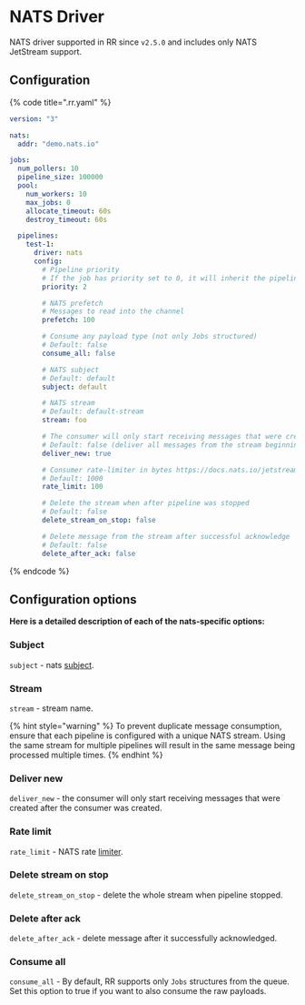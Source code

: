 # NATS Driver

NATS driver supported in RR since `v2.5.0` and includes only NATS JetStream support.

## Configuration

{% code title=".rr.yaml" %}

```yaml .rr.yaml
version: "3"

nats:
  addr: "demo.nats.io"

jobs:
  num_pollers: 10
  pipeline_size: 100000
  pool:
    num_workers: 10
    max_jobs: 0
    allocate_timeout: 60s
    destroy_timeout: 60s

  pipelines:
    test-1:
      driver: nats
      config:
        # Pipeline priority
        # If the job has priority set to 0, it will inherit the pipeline's priority. Default: 10.
        priority: 2

        # NATS prefetch
        # Messages to read into the channel
        prefetch: 100

        # Consume any payload type (not only Jobs structured)
        # Default: false
        consume_all: false

        # NATS subject
        # Default: default
        subject: default

        # NATS stream
        # Default: default-stream
        stream: foo

        # The consumer will only start receiving messages that were created after the consumer was created
        # Default: false (deliver all messages from the stream beginning)
        deliver_new: true

        # Consumer rate-limiter in bytes https://docs.nats.io/jetstream/concepts/consumers#ratelimit
        # Default: 1000
        rate_limit: 100

        # Delete the stream when after pipeline was stopped
        # Default: false
        delete_stream_on_stop: false

        # Delete message from the stream after successful acknowledge
        # Default: false
        delete_after_ack: false
```

{% endcode %}

## Configuration options

**Here is a detailed description of each of the nats-specific options:**

### Subject

`subject` - nats [subject](https://docs.nats.io/nats-concepts/subjects).

### Stream

`stream` - stream name.

{% hint style="warning" %}
To prevent duplicate message consumption, ensure that each pipeline is configured with a unique NATS stream. Using the same stream for multiple pipelines will result in the same message being processed multiple times.
{% endhint %}

### Deliver new

`deliver_new` - the consumer will only start receiving messages that were created after the consumer was created.

### Rate limit

`rate_limit` - NATS rate [limiter](https://docs.nats.io/jetstream/concepts/consumers#ratelimit).

### Delete stream on stop

`delete_stream_on_stop` - delete the whole stream when pipeline stopped.

### Delete after ack

`delete_after_ack` - delete message after it successfully acknowledged.

### Consume all

`consume_all` - By default, RR supports only `Jobs` structures from the queue. Set this option to true if you want to
also consume the raw payloads.
